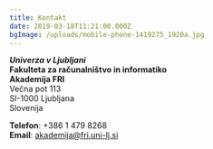 ```yaml
---
title: Kontakt
date: 2019-03-18T11:21:00.000Z
bgImage: /uploads/mobile-phone-1419275_1920a.jpg
---
```

**_Univerza v Ljubljani_** \
**Fakulteta za računalništvo in informatiko** \
**Akademija FRI** \
Večna pot 113 \
SI-1000 Ljubljana \
Slovenija

**Telefon**: +386 1 479 8268 \
**Email**: akademija@fri.uni-lj.si
